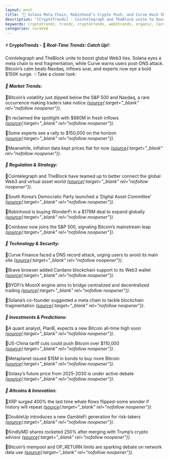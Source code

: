 ```yaml
---
layout: post
title: "🌌 Solana Meta Chain, Robinhood’s Crypto Push, and Curve Hack Shake Web3.Bitcoin Buzz Comes Last"
description: "[CryptoTrendz] - Cointelegraph and TheBlock unite to boost global Web3 ties. Solana eyes a meta chain to end fragmentation, while Curve warns users post-DNS attack. Bitcoin’s calm beats Nasdaq, inflows soar, and experts now eye a bold $150K surge."
keywords: cryptotrendz, trendz, cryptotrends, web3trends, organic, Cardano, XRP, Analyst, Trading, Web3, Crypto, Trump, growth, meta, AI, Bitcoin
categories: curated
---
```


#### ⚡ CryptoTrendz - 📌 *Real-Time Trendz: Catch Up!:*

Cointelegraph and TheBlock unite to boost global Web3 ties. Solana eyes a meta chain to end fragmentation, while Curve warns users post-DNS attack. Bitcoin’s calm beats Nasdaq, inflows soar, and experts now eye a bold $150K surge. ✨Take a closer look:


#### *🔖 Market Trends:*  

🔹Bitcoin’s volatility just dipped below the S&P 500 and Nasdaq, a rare occurrence making traders take notice *([source](https://s.avyag.com/92yd){:target="_blank" rel="nofollow noopener"})*.  

🔹It reclaimed the spotlight with $880M in fresh inflows *([source](https://s.avyag.com/qjsu){:target="_blank" rel="nofollow noopener"})*.  

🔹Some experts see a rally to $150,000 on the horizon *([source](https://s.avyag.com/fquf){:target="_blank" rel="nofollow noopener"})*.  

🔹Meanwhile, inflation data kept prices flat for now *([source](https://s.avyag.com/l1mh){:target="_blank" rel="nofollow noopener"})*.  

#### *🔖 Regulation & Strategy:*  

🔹Cointelegraph and TheBlock have teamed up to better connect the global Web3 and virtual asset world *([source](https://s.avyag.com/1ayg){:target="_blank" rel="nofollow noopener"})*.  

🔹South Korea’s Democratic Party launched a ‘Digital Asset Committee’ *([source](https://s.avyag.com/wq0j){:target="_blank" rel="nofollow noopener"})*.  

🔹Robinhood is buying WonderFi in a $179M deal to expand globally *([source](https://s.avyag.com/5s21){:target="_blank" rel="nofollow noopener"})*.  

🔹Coinbase now joins the S&P 500, signaling Bitcoin’s mainstream leap *([source](https://s.avyag.com/oiie){:target="_blank" rel="nofollow noopener"})*.  

#### *🔖 Technology & Security:*  

🔹Curve Finance faced a DNS record attack, urging users to avoid its main site *([source](https://s.avyag.com/2yea){:target="_blank" rel="nofollow noopener"})*.  

🔹Brave browser added Cardano blockchain support to its Web3 wallet *([source](https://s.avyag.com/oeup){:target="_blank" rel="nofollow noopener"})*.  

🔹BYDFi’s MoonX engine aims to bridge centralized and decentralized trading *([source](https://s.avyag.com/bf1x){:target="_blank" rel="nofollow noopener"})*.  

🔹Solana’s co-founder suggested a meta chain to tackle blockchain fragmentation *([source](https://s.avyag.com/84qk){:target="_blank" rel="nofollow noopener"})*.  

#### *🔖 Investments & Predictions:*  

🔹A quant analyst, PlanB, expects a new Bitcoin all-time high soon *([source](https://s.avyag.com/q15v){:target="_blank" rel="nofollow noopener"})*.  

🔹US-China tariff cuts could push Bitcoin over $110,000 *([source](https://s.avyag.com/rk0c){:target="_blank" rel="nofollow noopener"})*.  

🔹Metaplanet issued $15M in bonds to buy more Bitcoin *([source](https://s.avyag.com/ppuw){:target="_blank" rel="nofollow noopener"})*.  

🔹Solaxy’s future price from 2025-2030 is under active debate *([source](https://s.avyag.com/7rz5){:target="_blank" rel="nofollow noopener"})*.  

#### *🔖 Altcoins & Innovation:*  

🔹XRP surged 400% the last time whale flows flipped-some wonder if history will repeat *([source](https://s.avyag.com/senj){:target="_blank" rel="nofollow noopener"})*.  

🔹DoubleUp introduces a new GambleFi generation for risk-takers *([source](https://s.avyag.com/g7lu){:target="_blank" rel="nofollow noopener"})*.  

🔹KindlyMD shares rocketed 250% after merging with Trump’s crypto advisor *([source](https://s.avyag.com/j2cg){:target="_blank" rel="nofollow noopener"})*.  

🔹Bitcoin’s mempool and OP_RETURN limits are sparking debate on network data use *([source](https://s.avyag.com/5vic){:target="_blank" rel="nofollow noopener"})*.